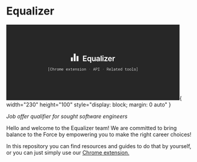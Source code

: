# Equalizer

![Equalizer - Chrome extension - API - Related tools](./docs/hero.png){ width="230" height="100" style="display: block; margin: 0 auto" }

_Job offer qualifier for sought software engineers_

Hello and welcome to the Equalizer team! We are committed to bring balance to the Force by empowering you to make
the right career choices!

In this repository you can find resources and guides to do that by yourself, or you can just simply
use our [Chrome extension.][chrome-extension]

[chrome-extension]: https://equalizer.dev

